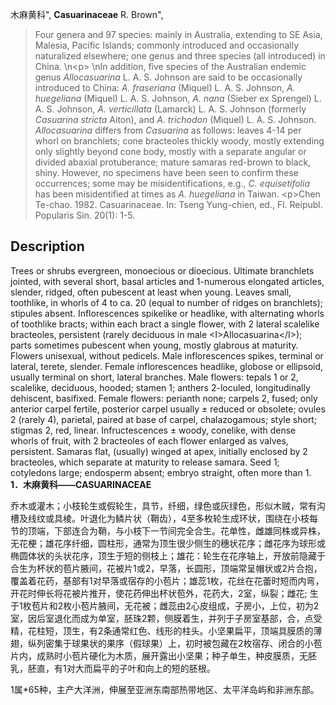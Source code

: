 木麻黄科",
**Casuarinaceae** R. Brown",

> Four genera and 97 species: mainly in Australia, extending to SE Asia, Malesia, Pacific Islands; commonly introduced and occasionally naturalized elsewhere; one genus and three species (all introduced) in China.&#x0D;\n&lt;p&gt;&#x0D;\nIn addition, five species of the Australian endemic genus *Allocasuarina* L. A. S. Johnson are said to be occasionally introduced to China: *A. fraseriana* (Miquel) L. A. S. Johnson, *A. huegeliana* (Miquel) L. A. S. Johnson, *A. nana* (Sieber ex Sprengel) L. A. S. Johnson, *A. verticillata* (Lamarck) L. A. S. Johnson (formerly *Casuarina stricta* Aiton), and *A. trichodon* (Miquel) L. A. S. Johnson. *Allocasuarina* differs from *Casuarina* as follows: leaves 4-14 per whorl on branchlets; cone bracteoles thickly woody, mostly extending only slightly beyond cone body, mostly with a separate angular or divided abaxial protuberance; mature samaras red-brown to black, shiny. However, no specimens have been seen to confirm these occurrences; some may be misidentifications, e.g., *C. equisetifolia* has been misidentified at times as *A. huegeliana* in Taiwan. &lt;p&gt;Chen Te-chao. 1982. Casuarinaceae. In: Tseng Yung-chien, ed., Fl. Reipubl. Popularis Sin. 20(1): 1-5.

## Description
Trees or shrubs evergreen, monoecious or dioecious. Ultimate branchlets jointed, with several short, basal articles and 1-numerous elongated articles, slender, ridged, often pubescent at least when young. Leaves small, toothlike, in whorls of 4 to ca. 20 (equal to number of ridges on branchlets); stipules absent. Inflorescences spikelike or headlike, with alternating whorls of toothlike bracts; within each bract a single flower, with 2 lateral scalelike bracteoles, persistent (rarely deciduous in male &lt;I&gt;Allocasuarina&lt;/I&gt;); parts sometimes pubescent when young, mostly glabrous at maturity. Flowers unisexual, without pedicels. Male inflorescences spikes, terminal or lateral, terete, slender. Female inflorescences headlike, globose or ellipsoid, usually terminal on short, lateral branches. Male flowers: tepals 1 or 2, scalelike, deciduous, hooded; stamen 1; anthers 2-loculed, longitudinally dehiscent, basifixed. Female flowers: perianth none; carpels 2, fused; only anterior carpel fertile, posterior carpel usually ±  reduced or obsolete; ovules 2 (rarely 4), parietal, paired at base of carpel, chalazogamous; style short; stigmas 2, red, linear. Infructescences ±  woody, conelike, with dense whorls of fruit, with 2 bracteoles of each flower enlarged as valves, persistent. Samaras flat, (usually) winged at apex, initially enclosed by 2 bracteoles, which separate at maturity to release samara. Seed 1; cotyledons large; endosperm absent; embryo straight, often more than 1.
**1．木麻黄科——CASUARINACEAE**

乔木或灌木；小枝轮生或假轮生，具节，纤细，绿色或灰绿色，形似木贼，常有沟槽及线纹或具棱。叶退化为鳞片状（鞘齿），4至多枚轮生成环状，围绕在小枝每节的顶端，下部连合为鞘，与小枝下一节间完全合生。花单性，雌雄同株或异株，无花梗；雄花序纤细，圆柱形，通常为顶生很少侧生的穗状花序；雌花序为球形或椭圆体状的头状花序，顶生于短的侧枝上；雄花：轮生在花序轴上，开放前隐藏于合生为杯状的苞片腋间，花被片1或2，早落，长圆形，顶端常呈帽状或2片合抱，覆盖着花药，基部有1对早落或宿存的小苞片；雄蕊1枚，花丝在花蕾时短而内弯，开花时伸长将花被片推开，使花药伸出杯状苞外，花药大，2室，纵裂；雌花; 生于1枚苞片和2枚小苞片腋间，无花被；雌蕊由2心皮组成，子房小，上位，初为2室，因后室退化而成为单室，胚珠2颗，侧膜着生，并列于子房室基部，合，点受精，花柱短，顶生，有2条通常红色、线形的柱头。小坚果扁平，顶端具膜质的薄翅，纵列密集于球果状的果序（假球果）上，初时被包藏在2枚宿存、闭合的小苞片内，成熟时小苞片硬化为木质，展开露出小坚果；种子单生，种皮膜质，无胚乳，胚直，有1对大而扁平的子叶和向上的短的胚根。

1属*65种，主产大洋洲，伸展至亚洲东南部热带地区、太平洋岛屿和非洲东部。
